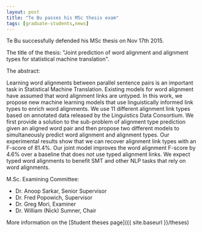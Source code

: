 ```yaml
---
layout: post
title: "Te Bu passes his MSc thesis exam"
tags: [graduate-students,news]
---
```


Te Bu successfully defended his MSc thesis on Nov 17th 2015. 

The title of the thesis: "Joint prediction of word alignment and alignment types for statistical machine translation".

The abstract:

Learning word alignments between parallel sentence pairs is an
important task in Statistical Machine Translation. Existing models
for word alignment have assumed that word alignment links are
untyped. In this work, we propose new machine learning models that
use linguistically informed link types to enrich word alignments.
We use 11 different alignment link types based on annotated data
released by the Linguistics Data Consortium. We first provide a
solution to the sub-problem of alignment type prediction given an
aligned word pair and then propose two different models to
simultaneously predict word alignment and alignment types. Our
experimental results show that we can recover alignment link types
with an F-score of 81.4%. Our joint model improves the word alignment
F-score by 4.6% over a baseline that does not use typed alignment
links. We expect typed word alignments to benefit SMT and other NLP
tasks that rely on word alignments.

M.Sc. Examining Committee:

* Dr. Anoop Sarkar, Senior Supervisor
* Dr. Fred Popowich, Supervisor
* Dr. Greg Mori, Examiner
* Dr. William (Nick) Sumner, Chair

More information on the [Student theses page]({{ site.baseurl }}/theses)
